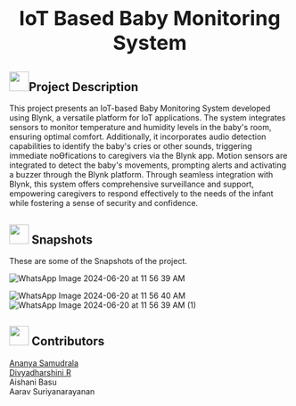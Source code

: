 <div align="center">
  <h1 style="font-size: 36px; font-weight: bold;">IoT Based Baby Monitoring System</h1>
</div>

<!-- Description -->
<div>
<h2><img src = "https://raw.githubusercontent.com/Tarikul-Islam-Anik/Animated-Fluent-Emojis/master/Emojis/Travel%20and%20places/Rocket.png" width="35" height="35">Project Description</h2>
<a> This project presents an IoT-based Baby Monitoring System developed using Blynk, a versatile platform for IoT applications. The system integrates sensors to monitor temperature and humidity levels in the baby's room, ensuring optimal comfort.
  Additionally, it incorporates audio 
detection capabilities to identify the 
baby's cries or other sounds, triggering 
immediate noƟfications to caregivers via 
the Blynk app. Motion sensors are 
integrated to detect the baby's 
movements, prompting alerts and 
activating a buzzer through the Blynk 
platform. Through seamless integration 
with Blynk, this system offers 
comprehensive surveillance and support, 
empowering caregivers to respond 
effectively to the needs of the infant 
while fostering a sense of security and 
confidence.



<!-- Screenshots -->
  <div>
    <h2><img src = "https://github.com/Tarikul-Islam-Anik/Animated-Fluent-Emojis/blob/master/Emojis/Objects/Camera.png?raw=true" width="35" height ="35"> Snapshots</h2>
  </div>

  These are some of the Snapshots of the project.

   ![WhatsApp Image 2024-06-20 at 11 56 39 AM](https://github.com/d1vyadharsh1n1/Iot-Based-Baby-Monitoring-System/assets/146218077/f9a150da-7160-4483-9c22-d794cbfdac7e)

![WhatsApp Image 2024-06-20 at 11 56 40 AM](https://github.com/d1vyadharsh1n1/Iot-Based-Baby-Monitoring-System/assets/146218077/013f9d31-7725-43c9-a0e5-f50d04afe933)
![WhatsApp Image 2024-06-20 at 11 56 39 AM (1)](https://github.com/d1vyadharsh1n1/Iot-Based-Baby-Monitoring-System/assets/146218077/9a449e54-045d-4461-9a0e-a11fc3509285)


 <!-- Contributors -->
<div>
  <h2><img src="https://raw.githubusercontent.com/Tarikul-Islam-Anik/Animated-Fluent-Emojis/master/Emojis/Smilies/Red%20Heart.png" width="35" height="35"> Contributors</h2>
  <a href="https://github.com/Ananya1315">Ananya Samudrala</a><br>
  <a href="https://github.com/d1vyadharsh1n1">Divyadharshini R</a><br>
  <a>Aishani Basu</a><br>
  <a>Aarav Suriyanarayanan</a>
</div>
 
